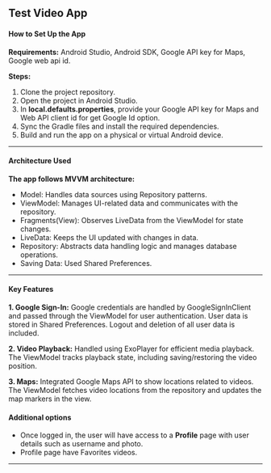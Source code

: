## Test Video App

#### How to Set Up the App

   **Requirements:** Android Studio, Android SDK, Google API key for Maps, Google web api id.
   
   **Steps:**
   1. Clone the project repository.
   2. Open the project in Android Studio.
   3. In **local.defaults.properties**, provide your Google API key for Maps and Web API client id for get Google Id option.
   4. Sync the Gradle files and install the required dependencies.
   5. Build and run the app on a physical or virtual Android device.
____

#### Architecture Used

   **The app follows MVVM architecture:**
   
+ Model: Handles data sources using Repository patterns.
+ ViewModel: Manages UI-related data and communicates with the repository.
+ Fragments(View): Observes LiveData from the ViewModel for state changes.
+ LiveData: Keeps the UI updated with changes in data.
+ Repository: Abstracts data handling logic and manages database operations.
+ Saving Data: Used Shared Preferences.
____ 

#### Key Features

**1. Google Sign-In:** Google credentials are handled by GoogleSignInClient and passed through the ViewModel for user authentication. User data is stored in Shared Preferences. Logout and deletion of all user data is included.

**2. Video Playback:** Handled using ExoPlayer for efficient media playback. The ViewModel tracks playback state, including saving/restoring the video position. 

**3. Maps:** Integrated Google Maps API to show locations related to videos. The ViewModel fetches video locations from the repository and updates the map markers in the view.

#### Additional options

+ Once logged in, the user will have access to a **Profile** page with user details such as username and photo.
+ Profile page have Favorites videos.
____ 
